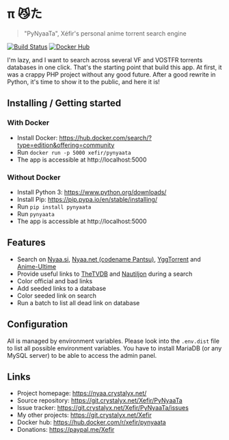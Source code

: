 # π 😼た
> "PyNyaaTa", Xéfir's personal anime torrent search engine

[![Build Status](https://ci.crystalyx.net/api/badges/Xefir/PyNyaaTa/status.svg)](https://ci.crystalyx.net/Xefir/PyNyaaTa)
[![Docker Hub](https://img.shields.io/docker/pulls/xefir/pynyaata)](https://hub.docker.com/r/xefir/pynyaata)

I'm lazy, and I want to search across several VF and VOSTFR torrents databases in one click.
That's the starting point that build this app.
At first, it was a crappy PHP project without any good future.
After a good rewrite in Python, it's time to show it to the public, and here it is!

## Installing / Getting started

### With Docker

- Install Docker: https://hub.docker.com/search/?type=edition&offering=community
- Run `docker run -p 5000 xefir/pynyaata`
- The app is accessible at http://localhost:5000

### Without Docker

- Install Python 3: https://www.python.org/downloads/
- Install Pip: https://pip.pypa.io/en/stable/installing/
- Run `pip install pynyaata`
- Run `pynyaata`
- The app is accessible at http://localhost:5000

## Features

* Search on [Nyaa.si](https://nyaa.si/), [Nyaa.net (codename Pantsu)](https://nyaa.net/), [YggTorrent](https://duckduckgo.com/?q=yggtorrent) and [Anime-Ultime](http://www.anime-ultime.net/index-0-1)
* Provide useful links to [TheTVDB](https://www.thetvdb.com/) and [Nautiljon](https://www.nautiljon.com/) during a search
* Color official and bad links
* Add seeded links to a database
* Color seeded link on search
* Run a batch to list all dead link on database

## Configuration

All is managed by environment variables.
Please look into the `.env.dist` file to list all possible environment variables.
You have to install MariaDB (or any MySQL server) to be able to access the admin panel.

## Links

- Project homepage: https://nyaa.crystalyx.net/
- Source repository: https://git.crystalyx.net/Xefir/PyNyaaTa
- Issue tracker: https://git.crystalyx.net/Xefir/PyNyaaTa/issues
- My other projects: https://git.crystalyx.net/Xefir
- Docker hub: https://hub.docker.com/r/xefir/pynyaata
- Donations: https://paypal.me/Xefir

